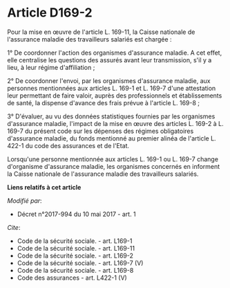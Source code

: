 # Article D169-2

Pour la mise en œuvre de l'article L. 169-11, la Caisse nationale de l'assurance maladie des travailleurs salariés est
chargée : 

1° De coordonner l'action des organismes d'assurance maladie. A cet effet, elle centralise les questions des assurés avant
leur transmission, s'il y a lieu, à leur régime d'affiliation ; 

2° De coordonner l'envoi, par les organismes d'assurance maladie, aux personnes mentionnées aux articles L. 169-1 et L. 169-7
d'une attestation leur permettant de faire valoir, auprès des professionnels et établissements de santé, la dispense d'avance
des frais prévue à l'article L. 169-8 ; 

3° D'évaluer, au vu des données statistiques fournies par les organismes d'assurance maladie, l'impact de la mise en œuvre
des articles L. 169-2 à L. 169-7 du présent code sur les dépenses des régimes obligatoires d'assurance maladie, du fonds
mentionné au premier alinéa de l'article L. 422-1 du code des assurances et de l'Etat. 

Lorsqu'une personne mentionnée aux articles L. 169-1 ou L. 169-7 change d'organisme d'assurance maladie, les organismes
concernés en informent la Caisse nationale de l'assurance maladie des travailleurs salariés.

**Liens relatifs à cet article**

_Modifié par_:

  - Décret n°2017-994 du 10 mai 2017 - art. 1

_Cite_:

  - Code de la sécurité sociale. - art. L169-1
  - Code de la sécurité sociale. - art. L169-11
  - Code de la sécurité sociale. - art. L169-2
  - Code de la sécurité sociale. - art. L169-7 (V)
  - Code de la sécurité sociale. - art. L169-8
  - Code des assurances - art. L422-1 (V)
